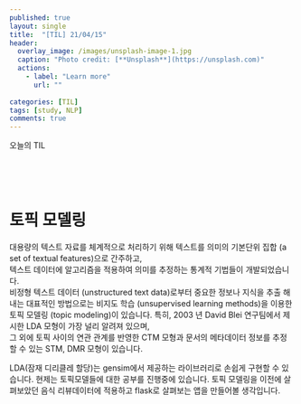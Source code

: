 ```yaml
---
published: true
layout: single
title:  "[TIL] 21/04/15"
header:
  overlay_image: /images/unsplash-image-1.jpg
  caption: "Photo credit: [**Unsplash**](https://unsplash.com)"
  actions:
    - label: "Learn more"
      url: ""
      
categories: [TIL]
tags: [study, NLP]
comments: true
---
```


오늘의 TIL

&nbsp;

&nbsp;


# 토픽 모델링 

대용량의 텍스트 자료를 체계적으로 처리하기 위해 텍스트를 의미의 기본단위 집합 (a set of textual features)으로 간주하고,  
텍스트 데이터에 알고리즘을 적용하여 의미를 추정하는 통계적 기법들이 개발되었습니다.  
비정형 텍스트 데이터 (unstructured text data)로부터 중요한 정보나 지식을 추출 해내는 대표적인 방법으로는
비지도 학습 (unsupervised learning methods)을 이용한 토픽 모델링 (topic modeling)이 있습니다. 
특히, 2003 년 David Blei 연구팀에서 제시한 LDA 모형이 가장 널리 알려져 있으며,  
그 외에 토픽 사이의 연관 관계를 반영한 CTM 모형과 문서의 메타데이터 정보를 추정할 수 있는 STM, DMR 모형이 있습니다. 

LDA(잠재 디리클레 할당)는 gensim에서 제공하는 라이브러리로 손쉽게 구현할 수 있습니다. 
현제는 토픽모델들에 대한 공부를 진행중에 있습니다. 
토픽 모델링을 이전에 살펴보았던 음식 리뷰데이터에 적용하고 flask로 살펴보는 앱을 만들어볼 생각입니다.

